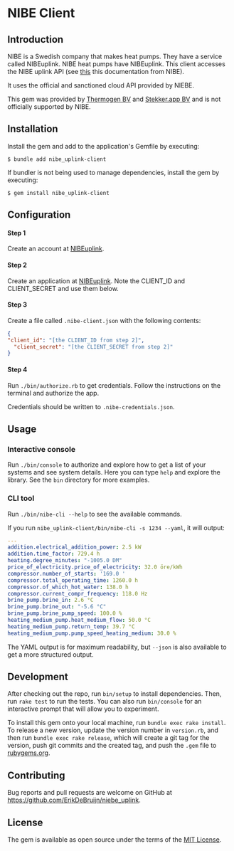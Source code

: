 # NIBE Client

## Introduction

NIBE is a Swedish company that makes heat pumps. They have a service called NIBEuplink.
NIBE heat pumps have NIBEuplink. This client accesses the NIBE uplink API (see [this](https://api.nibeuplink.com/docs/v1) this documentation from NIBE).

It uses the official and sanctioned cloud API provided by NIEBE.

This gem was provided by [Thermogen BV](https://www.thermogen.nl/) and [Stekker.app BV](https://stekker.com) and is not officially supported by NIBE.

## Installation

Install the gem and add to the application's Gemfile by executing:

    $ bundle add nibe_uplink-client

If bundler is not being used to manage dependencies, install the gem by executing:

    $ gem install nibe_uplink-client

## Configuration

#### Step 1
Create an account at [NIBEuplink](https://www.nibeuplink.com/).
#### Step 2
Create an application at [NIBEuplink](https://api.nibeuplink.com/).
Note the CLIENT_ID and CLIENT_SECRET and use them below.

#### Step 3
Create a file called `.nibe-client.json` with the following contents:
```json
{
"client_id": "[the CLIENT_ID from step 2]",
  "client_secret": "[the CLIENT_SECRET from step 2]"
}
```

#### Step 4
Run `./bin/authorize.rb` to get credentials. Follow the instructions on the terminal and authorize the app.

Credentials should be written to `.nibe-credentials.json`.

## Usage
### Interactive console
Run `./bin/console` to authorize and explore how to get a list of your systems and see system details.
Here you can type `help` and explore the library.
See the `bin` directory for more examples.

### CLI tool
Run `./bin/nibe-cli --help` to see the available commands.

If you run `nibe_uplink-client/bin/nibe-cli -s 1234 --yaml`, it will output:
```yaml
---
addition.electrical_addition_power: 2.5 kW
addition.time_factor: 729.4 h
heating.degree_minutes: "-1005.0 DM"
price_of_electricity.price_of_electricity: 32.0 öre/kWh
compressor.number_of_starts: '169.0 '
compressor.total_operating_time: 1260.0 h
compressor.of_which_hot_water: 138.0 h
compressor.current_compr_frequency: 118.0 Hz
brine_pump.brine_in: 2.6 °C
brine_pump.brine_out: "-5.6 °C"
brine_pump.brine_pump_speed: 100.0 %
heating_medium_pump.heat_medium_flow: 50.0 °C
heating_medium_pump.return_temp: 39.7 °C
heating_medium_pump.pump_speed_heating_medium: 30.0 %
```
The YAML output is for maximum readability, but `--json` is also available to get a more structured output.

## Development
After checking out the repo, run `bin/setup` to install dependencies. Then, run `rake test` to run the tests. You can also run `bin/console` for an interactive prompt that will allow you to experiment.

To install this gem onto your local machine, run `bundle exec rake install`. To release a new version, update the version number in `version.rb`, and then run `bundle exec rake release`, which will create a git tag for the version, push git commits and the created tag, and push the `.gem` file to [rubygems.org](https://rubygems.org).

## Contributing
Bug reports and pull requests are welcome on GitHub at https://github.com/ErikDeBruijn/niebe_uplink.

## License
The gem is available as open source under the terms of the [MIT License](https://opensource.org/licenses/MIT).
